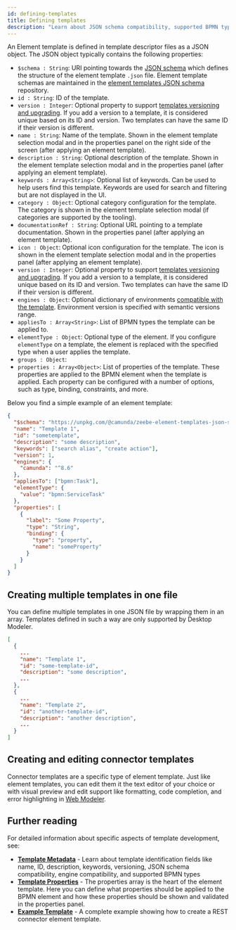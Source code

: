 ```yaml
---
id: defining-templates
title: Defining templates
description: "Learn about JSON schema compatibility, supported BPMN types, defining template properties, and more."
---
```


An Element template is defined in template descriptor files as a JSON object.
The JSON object typically contains the following properties:

- `$schema : String`: URI pointing towards the [JSON schema](https://json-schema.org/) which defines the structure of the element template `.json` file. Element template schemas are maintained in the [element templates JSON schema](https://github.com/camunda/element-templates-json-schema) repository.
- `id : String`: ID of the template.
- `version : Integer`: Optional property to support [templates versioning and upgrading](./template-metadata.md#template-versioning). If you add a version to a template, it is considered unique based on its ID and version. Two templates can have the same ID if their version is different.
- `name : String`: Name of the template. Shown in the element template selection modal and in the properties panel on the right side of the screen (after applying an element template).
- `description : String`: Optional description of the template. Shown in the element template selection modal and in the properties panel (after applying an element template).
- `keywords : Array<String>`: Optional list of keywords. Can be used to help users find this template. Keywords are used for search and filtering but are not displayed in the UI.
- `category : Object`: Optional category configuration for the template. The category is shown in the element template selection modal (if categories are supported by the tooling).
- `documentationRef : String`: Optional URL pointing to a template documentation. Shown in the properties panel (after applying an element template).
- `icon : Object`: Optional icon configuration for the template. The icon is shown in the element template selection modal and in the properties panel (after applying an element template).
- `version : Integer`: Optional property to support [templates versioning and upgrading](./template-metadata.md#template-versioning). If you add a version to a template, it is considered unique based on its ID and version. Two templates can have the same ID if their version is different.
- `engines : Object`: Optional dictionary of environments [compatible with the template](./template-metadata.md#template-compatibility). Environment version is specified with semantic versions range.
- `appliesTo : Array<String>`: List of BPMN types the template can be applied to.
- `elementType : Object`: Optional type of the element. If you configure `elementType` on a template, the element is replaced with the specified type when a user applies the template.
- `groups : Object`:
- `properties : Array<Object>`: List of properties of the template. These properties are applied to the BPMN element when the template is applied. Each property can be configured with a number of options, such as type, binding, constraints, and more.

Below you find a simple example of an element template:

```json
{
  "$schema": "https://unpkg.com/@camunda/zeebe-element-templates-json-schema/resources/schema.json",
  "name": "Template 1",
  "id": "sometemplate",
  "description": "some description",
  "keywords": ["search alias", "create action"],
  "version": 1,
  "engines": {
    "camunda": "^8.6"
  },
  "appliesTo": ["bpmn:Task"],
  "elementType": {
    "value": "bpmn:ServiceTask"
  },
  "properties": [
    {
      "label": "Some Property",
      "type": "String",
      "binding": {
        "type": "property",
        "name": "someProperty"
      }
    }
  ]
}
```

## Creating multiple templates in one file

You can define multiple templates in one JSON file by wrapping them in an array. Templates defined in such a way are only supported by Desktop Modeler.

```json
[
  {
    ...
    "name": "Template 1",
    "id": "some-template-id",
    "description": "some description",
    ...
  },
  {
    ...
    "name": "Template 2",
    "id": "another-template-id",
    "description": "another description",
    ...
  }
]
```

## Creating and editing connector templates

Connector templates are a specific type of element template. Just like element templates, you can edit them it the text editor of your choice
or with visual preview and edit support like formatting, code completion, and error highlighting in [Web Modeler](/components/connectors/manage-connector-templates.md).

## Further reading

For detailed information about specific aspects of template development, see:

- **[Template Metadata](./template-metadata.md)** - Learn about template identification fields like name, ID, description, keywords, versioning, JSON schema compatibility, engine compatibility, and supported BPMN types
- **[Template Properties](./template-properties.md)** - The properties array is the heart of the element template. Here you can define what properties should be applied to the BPMN element and how these properties should be shown and validated in the properties panel.
- **[Example Template](./template-example.md)** - A complete example showing how to create a REST connector element template.
